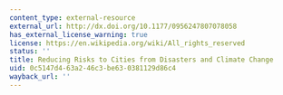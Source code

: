 ```yaml
---
content_type: external-resource
external_url: http://dx.doi.org/10.1177/0956247807078058
has_external_license_warning: true
license: https://en.wikipedia.org/wiki/All_rights_reserved
status: ''
title: Reducing Risks to Cities from Disasters and Climate Change
uid: 0c5147d4-63a2-46c3-be63-0381129d86c4
wayback_url: ''
---
```

